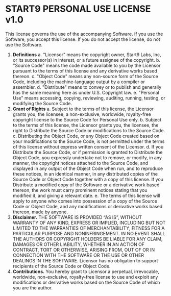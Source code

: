 # START9 PERSONAL USE LICENSE v1.0

This license governs the use of the accompanying Software. If you use the Software, you accept this license. If you do not accept the license, do not use the Software.

1. **Definitions**
    a. "Licensor" means the copyright owner, Start9 Labs, Inc, or its successor(s) in interest, or a future assignee of the copyright.
    b. "Source Code" means the code made available to you by the Licensor pursuant to the terms of this license and any derivative works based thereon.
    c. "Object Code" means any non-source form of the Source Code, including the machine-language output by a compiler or assembler.
    d. "Distribute" means to convey or to publish and generally has the same meaning here as under U.S. Copyright law.
    e. "Personal Use" means accessing, copying, reviewing, auditing, running, testing, or modifying the Source Code.
2. **Grant of Rights**
    a. Subject to the terms of this license, the Licensor grants you, the licensee, a non-exclusive, worldwide, royalty-free copyright license to the Source Code for Personal Use only.
    b. Subject to the terms of this license, the Licensor grants you, the licensee, the right to Distribute the Source Code or modifications to the Source Code.
    c. Distributing the Object Code, or any Object Code created based on your modifications to the Source Code, is not permitted under the terms of this license without express written consent of the Licensor.
    d. If you Distribute the Source Code, or if permission is granted to Distribute the Object Code, you expressly undertake not to remove, or modify, in any manner, the copyright notices attached to the Source Code, and displayed in any output of the Object Code when run, and to reproduce these notices, in an identical manner, in any distributed copies of the Source Code or Object Code together with a copy of this license. If you Distribute a modified copy of the Software or a derivative work based thereon, the work must carry prominent notices stating that you modified it, and giving a relevant date.
    e. The terms of this license will apply to anyone who comes into possession of a copy of the Source Code or Object Code, and any modifications or derivative works based thereon, made by anyone.
3. **Disclaimer.** THE SOFTWARE IS PROVIDED “AS IS”, WITHOUT WARRANTY OF ANY KIND, EXPRESS OR IMPLIED, INCLUDING BUT NOT LIMITED TO THE WARRANTIES OF MERCHANTABILITY, FITNESS FOR A PARTICULAR PURPOSE AND NONINFRINGEMENT. IN NO EVENT SHALL THE AUTHORS OR COPYRIGHT HOLDERS BE LIABLE FOR ANY CLAIM, DAMAGES OR OTHER LIABILITY, WHETHER IN AN ACTION OF CONTRACT, TORT OR OTHERWISE, ARISING FROM, OUT OF OR IN CONNECTION WITH THE SOFTWARE OR THE USE OR OTHER DEALINGS IN THE SOFTWARE. Licensor has no obligation to support recipients of the Source Code or Object Code.
4. **Contributions.** You hereby grant to Licensor a perpetual, irrevocable, worldwide, non-exclusive, royalty-free license to use and exploit any modifications or derivative works based on the Source Code of which you are the author.
